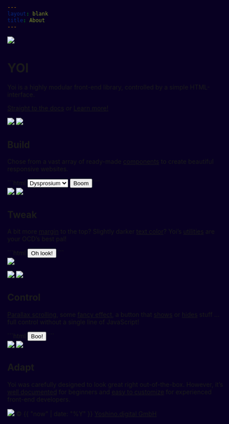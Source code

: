 ```yaml
---
layout: blank
title: About
---
```


<div class="cover center-content bg-primary-3">
    <div class="center-lr al-c ofl-hidden" yoi-scrollfx="in:fade-in; repeat:false;">
        <img class="h-20 w-20" src="{{ site.github.url }}/assets/img/logo-yoi.svg" />
        <h1 class="hidden">YOI</h1>
        <div class="m--w-40 m-lr-auto m-t-4">
            <p class="fs-4 lh-6 c-primary-22 m-tb-8">Yoi is a highly modular front-end library, controlled by a simple HTML-interface.</p>
            <p>
                <a class="fs-2" href="{{ site.github.url }}/start/">Straight to the docs</a>
                <i class="fs-2 c-primary-10 m-lr-2">or</i>
                <a class="btn btn--primary btn--large btn--flat btn--rounded" href="#build" yoi-action="ScrollTo:#build; offset:0;">Learn more!</a>
            </p>
        </div>
    </div>
</div>
<div id="build" class="cover article center-content bg-base-25">
    <div class="center-lr" yoi-scrollfx="in:fade-in; repeat:false;">
        <div class="flx flx-directionColumn l--flx-directionRow">
            <div class="m--w-1-3 w-1-1 h-30 pos-relative">
                <img class="pos-absolute" src="{{ site.github.url }}/assets/img/illu-build-a.svg" yoi-parallax="factor:20;" />
                <img class="pos-absolute" src="{{ site.github.url }}/assets/img/illu-build-b.svg" yoi-parallax="factor:-20;" />
            </div>
            <div class="m--w-2-3 w-1-1">
                <h2>Build</h2>
                <p class="c-base-15 fs-3 lh-5 m-t-2 m--w-40">Chose from a vast array of ready-made <a href="{{ site.github.url }}/components/">components</a> to create beautiful responsive websites.</p>
<div class="m-t-4" markdown="1">
```html
<!-- example -->
<select class="input--large">
    <option>Dysprosium</option>
    <option>Aluminium</option>
    <option>Calcium</option>
</select>
<button class="btn btn--large">Boom</button>
```
</div>
            </div>
        </div>
    </div>
</div>
<div id="tweak" class="cover article center-content bg-base-25">
    <div class="center-lr" yoi-scrollfx="in:fade-in; repeat:false;">
        <div class="flx flx-directionColumn l--flx-directionRow">
            <div class="m--w-1-3 w-1-1 h-30 pos-relative">
                <img class="pos-absolute" src="{{ site.github.url }}/assets/img/illu-tweak-a.svg" yoi-parallax="factor:20;" />
                <img class="pos-absolute" src="{{ site.github.url }}/assets/img/illu-tweak-b.svg" yoi-parallax="factor:-20;" />
            </div>
            <div class="m--w-2-3 w-1-1">
                <h2>Tweak</h2>
                <p class="c-base-15 fs-3 lh-5 m-t-2 m--w-40">A bit more <a href="{{ site.github.url }}/utilities/spacing.html">margin</a> to the top? Slightly darker <a href="{{ site.github.url }}/utilities/color.html">text color</a>? Yoi’s <a href="{{ site.github.url }}/utilities/">utilities</a> are your OCD’s best pal!</p>
<div class="m-t-4" markdown="1">
```html
<!-- example -->
<button class="btn btn--large c-red-15">Oh look!</button>
```
</div>
            </div>
        </div>
    </div>
</div>
<div id="control" class="cover article center-content bg-base-25">
    <div class="center-lr" yoi-scrollfx="in:fade-in; repeat:false;">
        <div class="flx flx-directionColumn l--flx-directionRow">
            <div class="m--w-1-3 w-1-1 h-30 pos-relative">
                <img class="pos-absolute" id="illu-control-a" src="{{ site.github.url }}/assets/img/illu-control-a.svg" yoi-parallax="factor:20;" />
                <p class="pos-absolute" yoi-parallax="factor:-20;">
                    <img class="pos-absolute" id="illu-control-b" src="{{ site.github.url }}/assets/img/illu-control-b.svg" />
                    <img class="pos-absolute" id="illu-control-c" src="{{ site.github.url }}/assets/img/illu-control-c.svg" />
                </p>
            </div>
            <div class="m--w-2-3 w-1-1">
                <h2>Control</h2>
                <p class="c-base-15 fs-3 lh-5 m-t-2 m--w-40"><a href="{{ site.github.url }}/behaviours/parallax.html">Parallax scrolling</a>, some <a href="{{ site.github.url }}/behaviours/scrollfx.html">fancy effect</a>, a button that <a href="{{ site.github.url }}/actions/show.html">shows</a> or <a href="{{ site.github.url }}/actions/hide.html">hides</a> stuff … full control without a single line of JavaScript!</p>
<div class="m-t-4" markdown="1">
```html
<!-- example -->
<button class="btn btn--large" yoi-action="Show:#illu-control-c; fx:fade-in; speed:slow;">Boo!</button>
```
</div>
            </div>
        </div>
    </div>
</div>
<div id="adapt" class="cover article center-content bg-base-25">
    <div class="center-lr" yoi-scrollfx="in:fade-in; repeat:false;">
        <div class="flx flx-directionColumn l--flx-directionRow">
            <div class="m--w-1-3 w-1-1 h-30 pos-relative">
                <img class="pos-absolute" src="{{ site.github.url }}/assets/img/illu-adapt-a.svg" yoi-parallax="factor:20;" />
                <img class="pos-absolute" src="{{ site.github.url }}/assets/img/illu-adapt-b.svg" yoi-parallax="factor:-20;" />
            </div>
            <div class="m--w-2-3 w-1-1">
                <h2>Adapt</h2>
                <div class="c-base-15 fs-3 lh-5 m-t-2 l--w-40">
                    <p>Yoi was carefully designed to look great right out-of-the-box. However, it’s <a href="{{ site.github.url }}/start">well documented</a> for beginners and <a href="https://github.com/yoshino-digital/yoi-boilerplate">easy to customize</a> for experienced front-end developers.</p>
                </div>
            </div>
        </div>
    </div>
</div>
<div class="bg-primary-3 p-4">
    <p class="c-primary-15 fs-2">
        <img class="h-3 w-3 val-m m-r-1" src="{{ site.github.url }}/assets/img/logo-yoshino.svg" />
        <span class="val-m">&copy; {{ "now" | date: "%Y" }} <a href="http://yoshino.digital" class="c-primary-18 tdr-none hvr--c-primary-22">Yoshino.digital GmbH</a></span>
    </p>
</div>
<style>
    html, body {
        background: #080022;
    }
</style>